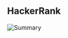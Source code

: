 ## HackerRank
![Summary](https://cr-ss-service.azurewebsites.net/api/ScreenShot?widget=summary&username=szrnka-peter&badges=2&show-avatar=false&style=--border-radius:10px)

